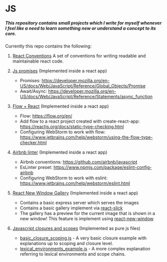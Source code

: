 # JS

##### This repository contains small projects which I write for myself whenever I feel like a need to learn something new or understand a concept to its core.

Currently this repo contains the following:

1. [React Conventions](react-conventions.md) A set of conventions for writing readable and maintainable react code.

2. [Js promises](promises-in-react/src/Timer.js) (Implemented inside a react app)
    - Promises: https://developer.mozilla.org/en-US/docs/Web/JavaScript/Reference/Global_Objects/Promise
    - Await/Async: https://developer.mozilla.org/en-US/docs/Web/JavaScript/Reference/Statements/async_function
3. [Flow + React](flow-with-react/src/DelayedText.js) (Implemented inside a react app)

    - Flow: https://flow.org/en/
    - Add flow to a react project created with create-react-app: https://reactjs.org/docs/static-type-checking.html
    - Configuring WebStorm to work with flow: https://www.jetbrains.com/help/webstorm/using-the-flow-type-checker.html

4. [Airbnb linter](airbnb-react-linting/.eslintrc.json) (Implemented inside a react app)

    - Airbnb conventions: https://github.com/airbnb/javascript
    - EsLinter preset: https://www.npmjs.com/package/eslint-config-airbnb
    - Configuring WebStorm to work with eslint: https://www.jetbrains.com/help/webstorm/eslint.html

5. [React New Window Gallery](react-new-window-gallery) (Implemented inside a react app)

    - Contains a basic express server which serves the images
    - Contains a basic gallery implement via [react-slick](https://github.com/akiran/react-slick)
    - The gallery has a preview for the current image that is shown in a new window!
      This feature is implement using [react-new-window](https://github.com/rmariuzzo/react-new-window)

6. [Javascript closures and scopes](js-closures) (Implemented as pure js files)
    - [basic_closure_scoping.js](js-closures/basic_closure_scoping.js) - A very basic closure example with explanations up to scoping and closure level.
    - [lexical_environments_example.js](js-closures/lexical_environments_example.js) - A more complex explanation referring to lexical environments and scope chains.
